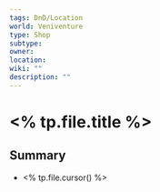 ```yaml
---
tags: DnD/Location
world: Veniventure
type: Shop
subtype:
owner:
location: 
wiki: ""
description: ""
---
```


# <% tp.file.title %>

## Summary

- <% tp.file.cursor() %>